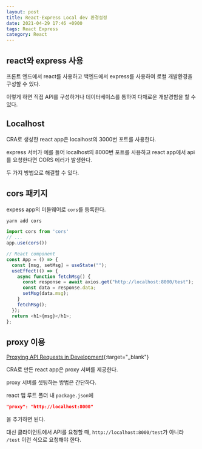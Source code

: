```yaml
---
layout: post
title: React-Express Local dev 환경설정
date: 2021-04-29 17:46 +0900
tags: React Express
category: React
---
```


## react와 express 사용

프론트 엔드에서 react를 사용하고 백엔드에서 express를 사용하여 로컬 개발환경을 구성할 수 있다.

이렇게 하면 직접 API를 구성하거나 데이터베이스를 통하여 다채로운 개발경험을 할 수 있다.

## Localhost

CRA로 생성한 react app은 localhost의 3000번 포트를 사용한다.

express 서버가 예를 들어 localhost의 8000번 포트를 사용하고 react app에서 api를 요청한다면 CORS 에러가 발생한다.

두 가지 방법으로 해결할 수 있다.

## cors 패키지

expess app의 미들웨어로 `cors`를 등록한다.

```bash
yarn add cors
```

```js
import cors from 'cors'
// ...
app.use(cors())
```

```js
// React component
const App = () => {
  const [msg, setMsg] = useState("");
  useEffect(() => {
    async function fetchMsg() {
      const response = await axios.get("http://localhost:8000/test");
      const data = response.data;
      setMsg(data.msg);
    }
    fetchMsg();
  });
  return <h1>{msg}</h1>;
};
```

## proxy 이용

[Proxying API Requests in Development](https://create-react-app.dev/docs/proxying-api-requests-in-development/){:target="_blank"}

CRA로 만든 react app은 proxy 서버를 제공한다.

proxy 서버를 셋팅하는 방법은 간단하다.

react 앱 루트 폴더 내 `package.json`에

```json
"proxy": "http://localhost:8000"
```

을 추가하면 된다.

대신 클라이언트에서 API를 요청할 때, `http://localhost:8000/test`가 아니라 `/test` 이런 식으로 요청해야 한다.
